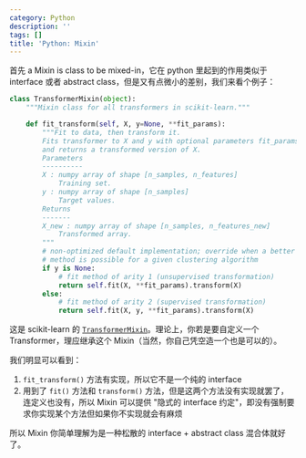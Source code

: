 ```yaml
---
category: Python
description: ''
tags: []
title: 'Python: Mixin'
---
```


首先 a Mixin is class to be mixed-in，它在 python 里起到的作用类似于 interface 或者 abstract class，但是又有点微小的差别，我们来看个例子：

```python
class TransformerMixin(object):
    """Mixin class for all transformers in scikit-learn."""

    def fit_transform(self, X, y=None, **fit_params):
        """Fit to data, then transform it.
        Fits transformer to X and y with optional parameters fit_params
        and returns a transformed version of X.
        Parameters
        ----------
        X : numpy array of shape [n_samples, n_features]
            Training set.
        y : numpy array of shape [n_samples]
            Target values.
        Returns
        -------
        X_new : numpy array of shape [n_samples, n_features_new]
            Transformed array.
        """
        # non-optimized default implementation; override when a better
        # method is possible for a given clustering algorithm
        if y is None:
            # fit method of arity 1 (unsupervised transformation)
            return self.fit(X, **fit_params).transform(X)
        else:
            # fit method of arity 2 (supervised transformation)
            return self.fit(X, y, **fit_params).transform(X)
```

这是 scikit-learn 的 [`TransformerMixin`](http://scikit-learn.org/stable/modules/generated/sklearn.base.TransformerMixin.html)。理论上，你若是要自定义一个 Transformer，理应继承这个 Mixin（当然，你自己凭空造一个也是可以的）。

我们明显可以看到：

1. `fit_transform()` 方法有实现，所以它不是一个纯的 interface
2. 用到了 `fit()` 方法和 `transform()` 方法，但是这两个方法没有实现就罢了，连定义也没有，所以 Mixin 可以提供 "隐式的 interface 约定"，即没有强制要求你实现某个方法但如果你不实现就会有麻烦

所以 Mixin 你简单理解为是一种松散的 interface + abstract class 混合体就好了。